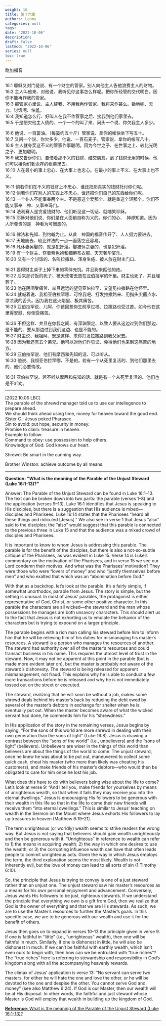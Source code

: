 ```yaml
---
weight: 16
title: 路十六章
authors: Lenny 
categories: null
tags: 
date: "2022-10-06"
description: 
draft: false
lastmod: "2022-10-06"
series: null
toc: true
---
```


路加福音
<!--more-->
---

16:1 耶稣又对门徒说、有一个财主的管家。别人向他主人告他浪费主人的财物。  
16:2 主人叫他来、对他说、我听见你这事怎么样呢。把你所经管的交代明白。因你不能再作我的管家。  
16:3 那管家心里说、主人辞我、不用我再作管家、我将来作甚么。锄地呢、无力。讨饭呢、怕羞。  
16:4 我知道怎么行、好叫人在我不作管家之后、接我到他们家里去。  
16:5 于是把欠他主人债的、一个一个的叫了来、问头一个说、你欠我主人多少。  

16:6 他说、一百篓油。〔每篓约五十斤〕管家说、拿你的帐快坐下写五十。  
16:7 又问一个说、你欠多少。他说、一百石麦子。管家说、拿你的帐写八十。  
16:8 主人就夸奖这不义的管家作事聪明。因为今世之子、在世事之上、较比光明之子、更加聪明。  
16:9 我又告诉你们、要借着那不义的钱财、结交朋友。到了钱财无用的时候、他们可以接你们到永存的帐幕里去。  
16:10 人在最小的事上忠心、在大事上也忠心。在最小的事上不义、在大事上也不义。  

16:11 倘若你们在不义的钱财上不忠心、谁还把那真实的钱财托付你们呢。  
16:12 倘若你们在别人的东西上不忠心、谁还把你们自己的东西给你们呢。  
16:13 一个仆人不能事奉两个主。不是恶这个爱那个、就是重这个轻那个。你们不能又事奉　神、又事奉玛门。  
16:14 法利赛人是贪爱钱财的、他们听见这一切话、就嗤笑耶稣。  
16:15 耶稣对他们说、你们是在人面前自称为义的。你们的心、　神却知道。因为人所尊贵的是　神看为可憎恶的。  

16:16 律法和先知、到约翰为止。从此　神国的福音传开了、人人努力要进去。  
16:17 天地废去、较比律法的一点一画落空还容易。  
16:18 凡休妻另娶的、就是犯奸淫。娶被休之妻的、也是犯奸淫。  
16:19 有一个财主、穿着紫色袍和细麻布衣服、天天奢华宴乐。  
16:20 又有一个讨饭的、名叫拉撒路、浑身生疮、被人放在财主门口、

16:21 要得财主桌子上掉下来的零碎充饥。并且狗来餂他的疮。  
16:22 后来那讨饭的死了、被天使带去放在亚伯拉罕的怀里。财主也死了、并且埋葬了。  
16:23 他在阴间受痛苦、举目远远的望见亚伯拉罕、又望见拉撒路在他怀里。  
16:24 就喊着说、我祖亚伯拉罕哪、可怜我吧、打发拉撒路来、用指头尖蘸点水、凉凉我的舌头。因为我在这火焰里、极其痛苦。  
16:25 亚伯拉罕说、儿阿、你该回想你生前享过福、拉撒路也受过苦。如今他在这里得安慰、你倒受痛苦。  

16:26 不但这样、并且在你我之间、有深渊限定、以致人要从这边过到你们那边、是不能的、要从那边过到我们这边、也是不能的。  
16:27 财主说、我祖阿、既是这样、求你打发拉撒路到我父家去。  
16:28 因为我还有五个弟兄。他可以对他们作见证、免得他们也来到这痛苦的地方。  
16:29 亚伯拉罕说、他们有摩西和先知的话、可以听从。  
16:30 他说、我祖亚伯拉罕哪、不是的。若有一个从死里复活的、到他们那里去的、他们必要悔改。  

16:31 亚伯拉罕说、若不听从摩西和先知的话、就是有一个从死里复活的、他们也是不听劝。  

---
[2022.10.06 LBC]  
The parable of the shrewd manager told us to use our intellegence to prepare ahead.  
We should think ahead using time, money for heaven toward the good end.  
Sister C.: Jesus poked Pharasee.  
Sin to avoid: put hope, security in money.  
Promise to claim: treasure in heaven.  
Example to follow:   
Command to obey: use possession to help others.  
Knowledge of God: God knows our heart.  

Shrewd: Be smart in the cunning way.  

Brother Winston: achieve outcome by all means.  

---
**Question: "What is the meaning of the Parable of the Unjust Steward (Luke 16:1-13)?"**  

Answer: The Parable of the Unjust Steward can be found in Luke 16:1–13. The text can be broken down into two parts: the parable (verses 1–8) and the application (verses 9–13). Luke 16:1 identifies that Jesus is speaking to His disciples, but there is a suggestion that His audience is mixed—disciples and Pharisees. Luke 16:14 states that the Pharisees “heard all these things and ridiculed [Jesus].” We also see in verse 1 that Jesus “also” said to the disciples; the “also” would suggest that this parable is connected to the previous three in Luke 15 and that the audience was a mixed crowd of disciples and Pharisees.

It is important to know to whom Jesus is addressing this parable. The parable is for the benefit of the disciples, but there is also a not-so-subtle critique of the Pharisees, as was evident in Luke 15. Verse 14 is Luke’s commentary on the motivation of the Pharisees, and in verse 15 we see our Lord condemn their motives. And what was the Pharisees’ motivation? They were those who were “lovers of money” and who “justify themselves before men” and who exalted that which was an “abomination before God.”

With that as a backdrop, let’s look at the parable. It’s a fairly simple, if somewhat unorthodox, parable from Jesus. The story is simple, but the setting is unusual. In most of Jesus’ parables, the protagonist is either representative of God, Christ, or some other positive character. In this parable the characters are all wicked—the steward and the man whose possessions he manages are both unsavory characters. This should alert us to the fact that Jesus is not exhorting us to emulate the behavior of the characters but is trying to expound on a larger principle.

The parable begins with a rich man calling his steward before him to inform him that he will be relieving him of his duties for mismanaging his master’s resources. A steward is a person who manages the resources of another. The steward had authority over all of the master’s resources and could transact business in his name. This requires the utmost level of trust in the steward. Now, it may not be apparent at this point in the parable (but is made more evident later on), but the master is probably not aware of the steward’s dishonesty. The steward is being released for apparent mismanagement, not fraud. This explains why he is able to conduct a few more transactions before he is released and why he is not immediately tossed out on the street or executed.

The steward, realizing that he will soon be without a job, makes some shrewd deals behind his master’s back by reducing the debt owed by several of the master’s debtors in exchange for shelter when he is eventually put out. When the master becomes aware of what the wicked servant had done, he commends him for his “shrewdness.”

In His application of the story in the remaining verses, Jesus begins by saying, “For the sons of this world are more shrewd in dealing with their own generation than the sons of light” (Luke 16:8). Jesus is drawing a contrast between the “sons of the world” (i.e., unbelievers) and the “sons of light” (believers). Unbelievers are wiser in the things of this world than believers are about the things of the world to come. The unjust steward, once he knew he was about to be put out, maneuvered to collect some quick cash, cheat his master (who more than likely was cheating his customers), and make friends of his master’s debtors—who would then be obligated to care for him once he lost his job.

What does this have to do with believers being wise about the life to come? Let’s look at verse 9: “And I tell you, make friends for yourselves by means of unrighteous wealth, so that when it fails they may receive you into the eternal dwellings.” Jesus is encouraging His followers to be generous with their wealth in this life so that in the life to come their new friends will receive them “into eternal dwellings.” This is similar to Jesus’ teaching on wealth in the Sermon on the Mount where Jesus exhorts His followers to lay up treasures in heaven (Matthew 6:19–21).

The term unrighteous (or worldly) wealth seems to strike readers the wrong way. But Jesus is not saying that believers should gain wealth unrighteously and then be generous with it. “Unrighteous” in reference to wealth can refer to 1) the means in acquiring wealth; 2) the way in which one desires to use the wealth; or 3) the corrupting influence wealth can have that often leads people to commit unrighteous acts. Given the way in which Jesus employs the term, the third explanation seems the most likely. Wealth is not inherently evil, but the love of money can lead to all sorts of sin (1 Timothy 6:10).

So, the principle that Jesus is trying to convey is one of a just steward rather than an unjust one. The unjust steward saw his master’s resources as a means for his own personal enjoyment and advancement. Conversely, Jesus wants His followers to be just, righteous stewards. If we understand the principle that everything we own is a gift from God, then we realize that God is the owner of everything and that we are His stewards. As such, we are to use the Master’s resources to further the Master’s goals. In this specific case, we are to be generous with our wealth and use it for the benefit of others.

Jesus then goes on to expand in verses 10–13 the principle given in verse 9. If one is faithful in “little” (i.e., “unrighteous” wealth), then one will be faithful in much. Similarly, if one is dishonest in little, he will also be dishonest in much. If we can’t be faithful with earthly wealth, which isn’t even ours to begin with, then how can we be entrusted with “true riches”? The “true riches” here is referring to stewardship and responsibility in God’s kingdom along with all the accompanying heavenly rewards.

The climax of Jesus’ application is verse 13: “No servant can serve two masters, for either he will hate the one and love the other, or he will be devoted to the one and despise the other. You cannot serve God and money” (see also Matthew 6:24). If God is our Master, then our wealth will be at His disposal. In other words, the faithful and just steward whose Master is God will employ that wealth in building up the kingdom of God.

[**Reference**: What is the meaning of the Parable of the Unjust Steward (Luke 16:1-13)?](https://www.gotquestions.org/parable-unjust-steward.html)

---
<script src="https://cdn.jsdelivr.net/gh/KenHung/Ezra@3.2/dist/ezra.js" 
        integrity="sha384-kVFpui/QIbzb/ptM/MkYo+MNKX24PUVJwldqzR7LKCwn2j7bi1zfiIt6PKy1F9Ku" 
        crossorigin="anonymous"></script>
<link href="https://cdn.jsdelivr.net/gh/KenHung/Ezra@3.2/dist/ezra-style.css" rel="stylesheet" type="text/css" />
<script>
  ezraLinkifier.setLang('zh-Hans');
  ezraLinkifier.linkify(document.body);
</script>

